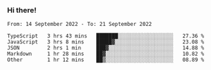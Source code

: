 ### Hi there!

<!--START_SECTION:waka-->

```text
From: 14 September 2022 - To: 21 September 2022

TypeScript   3 hrs 43 mins   ███████░░░░░░░░░░░░░░░░░░   27.36 %
JavaScript   3 hrs 8 mins    █████▓░░░░░░░░░░░░░░░░░░░   23.08 %
JSON         2 hrs 1 min     ███▓░░░░░░░░░░░░░░░░░░░░░   14.88 %
Markdown     1 hr 28 mins    ██▓░░░░░░░░░░░░░░░░░░░░░░   10.82 %
Other        1 hr 12 mins    ██▒░░░░░░░░░░░░░░░░░░░░░░   08.89 %
```

<!--END_SECTION:waka-->
